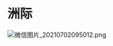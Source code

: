 # 洲际

![微信图片_20210702095012.png](https://cos.zjkmkj.com/media/2024/08/20/bc09f13f39af8a6c16fca3a4b564eed2-2.webp)